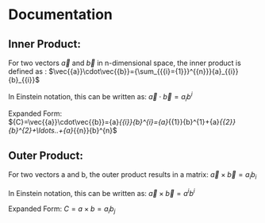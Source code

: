 # Documentation
## Inner Product:

For two vectors $\vec{{a}}$ and $\vec{{b}}$ in n-dimensional space, the inner product is defined as :
$\vec{{a}}\cdot\vec{{b}}={\sum_{{{i}={1}}}^{{n}}}{a}_{{i}}{b}_{{i}}$

In Einstein notation, this can be written as:
$\vec{{a}}\cdot\vec{{b}}={a}_{{i}}{b}^{i}$

Expanded Form:  
$\{C}=\vec{{a}}\cdot\vec{{b}}={a}_{{i}}{b}^{i}={a}_{{1}}{b}^{1}+{a}_{{2}}{b}^{2}+\ldots..+{a}_{{n}}{b}^{n}$

## Outer Product: 

For two vectors a and b, the outer product results in a matrix:
$\vec{{a}}\times\vec{{b}}={a}_{{i}}{b}_{{i}}$

In Einstein notation, this can be written as:
$\vec{{a}}\times\vec{{b}}={a}^{i}{b}^{i}$

Expanded Form:
$C = a \times b = a_i b_j$



